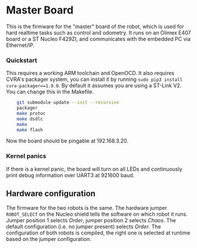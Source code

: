 # Master Board

This is the firmware for the "master" board of the robot, which is used for hard realtime tasks such as control and odometry.
It runs on an Olimex E407 board or a ST Nucleo F429ZI, and communicates with the embedded PC via Ethernet/IP.

### Quickstart
This requires a working ARM toolchain and OpenOCD.
It also requires CVRA's packager system, you can install it by running `sudo pip3 install cvra-packager==1.0.0`.
By default it assumes you are using a ST-Link V2. You can change this in the Makefile.

```bash
    git submodule update --init --recursive
    packager
    make protoc
    make dsdlc
    make
    make flash
```

Now the board should be pingable at 192.168.3.20.

### Kernel panics
If there is a kernel panic, the board will turn on all LEDs and continuously print debug information over UART3 at 921600 baud.

## Hardware configuration

The firmware for the two robots is the same.
The hardware jumper `ROBOT_SELECT` on the Nucleo shield tells the software on which robot it runs.
Jumper position 1 selects *Order*, jumper position 2 selects *Chaos*.
The default configuration (i.e. no jumper present) selects *Order*.
The configuration of both robots is compiled, the right one is selected at runtime based on the jumper configuration.
